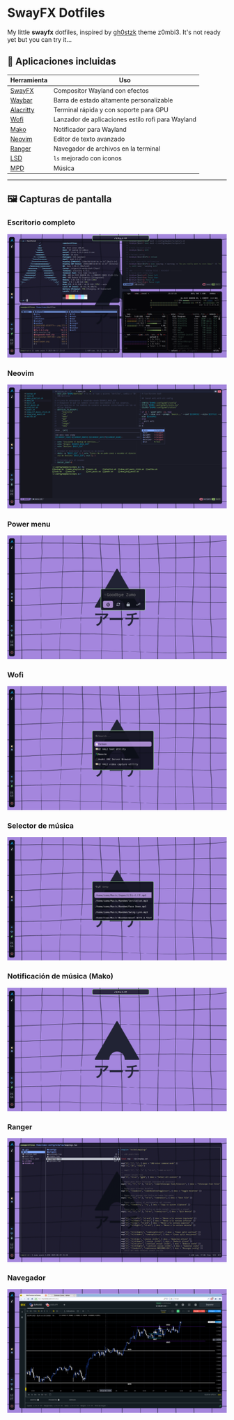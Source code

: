 # SwayFX Dotfiles

My little **swayfx** dotfiles, inspired by [gh0stzk](https://github.com/gh0stzk/dotfiles?tab=readme-ov-file#-the-themes) theme z0mbi3. It's not ready yet but you can try it...

## 🧰 Aplicaciones incluidas

| Herramienta | Uso | 
|------------|-----|
| [SwayFX](https://github.com/WillPower3309/swayfx) | Compositor Wayland con efectos |
| [Waybar](https://github.com/Alexays/Waybar) | Barra de estado altamente personalizable | 
| [Alacritty](https://github.com/alacritty/alacritty) | Terminal rápida y con soporte para GPU |
| [Wofi](https://hg.sr.ht/~scoopta/wofi) | Lanzador de aplicaciones estilo rofi para Wayland |
| [Mako](https://github.com/emersion/mako) | Notificador para Wayland |
| [Neovim](https://neovim.io) | Editor de texto avanzado |
| [Ranger](https://github.com/ranger/ranger) | Navegador de archivos en la terminal |
| [LSD](https://github.com/lsd-rs/lsd) | `ls` mejorado con iconos |
| [MPD](https://www.musicpd.org) | Música |

---
## 🖼️ Capturas de pantalla

### Escritorio completo
![all](images/all.png)

### Neovim
![nvim](images/nvim.png)

### Power menu
![power](images/power.png)

### Wofi
![wofi](images/wofi.png)

### Selector de música
![select_music](images/select_music.png)

### Notificación de música (Mako)
![ntf_music](images/ntf_music.png)

### Ranger
![ranger](images/ranger.png)

### Navegador
![browser](images/browser.png)
